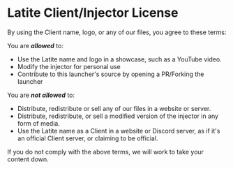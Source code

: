 # Latite Client/Injector License

By using the Client name, logo, or any of our files, you agree to these terms:

You are ***allowed*** to:

- Use the Latite name and logo in a showcase, such as a YouTube video.
- Modify the injector for personal use
- Contribute to this launcher's source by opening a PR/Forking the launcher

You are ***not allowed*** to:

- Distribute, redistribute or sell any of our files in a website or server.
- Distribute, redistribute, or sell a modified version of the injector in any form of media.
- Use the Latite name as a Client in a website or Discord server, as if it's an official Client server, or claiming to be official.

If you do not comply with the above terms, we will work to take your content down.
